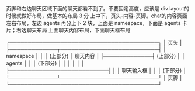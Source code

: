 页脚和右边聊天区域下面的聊天都看不到了。不要固定高度，应该是 div layout的时候就做好布局，做基本的布局 3 分 上中下，页头-内容-页脚。chat的内容页面 左右布局，左边 agents 再分上下 2 块，上面是 namespace，下面是 agents 卡片；右边聊天布局 上面聊天内容布局，下面聊天框布局


┌─────────────────────────────────────────┐
│                页头                      │
├─────────────┬───────────────────────────┤
│ namespace   │                           │
│ (上部分)    │        聊天内容            │
├─────────────┤        (上部分)            │
│ agents      │                           │
│ (下部分)    │                           │
│             │                           │
│             ├───────────────────────────┤
│             │        聊天输入框          │
│             │        (下部分)            │
└─────────────┴───────────────────────────┘
│                页脚                      │
└─────────────────────────────────────────┘